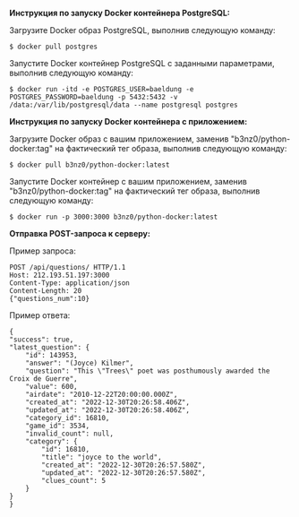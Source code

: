 **Инструкция по запуску Docker контейнера PostgreSQL:**

Загрузите Docker образ PostgreSQL, выполнив следующую команду:
    
    $ docker pull postgres
    



Запустите Docker контейнер PostgreSQL с заданными параметрами, выполнив следующую команду:


    $ docker run -itd -e POSTGRES_USER=baeldung -e POSTGRES_PASSWORD=baeldung -p 5432:5432 -v /data:/var/lib/postgresql/data --name postgresql postgres



**Инструкция по запуску Docker контейнера с приложением:**

Загрузите Docker образ с вашим приложением, заменив "b3nz0/python-docker:tag" на фактический тег образа, выполнив следующую команду:

    
 
    $ docker pull b3nz0/python-docker:latest

Запустите Docker контейнер с вашим приложением, заменив "b3nz0/python-docker:tag" на фактический тег образа, выполнив следующую команду:


    $ docker run -p 3000:3000 b3nz0/python-docker:latest

**Отправка POST-запроса к серверу:**

Пример запроса:

    POST /api/questions/ HTTP/1.1
    Host: 212.193.51.197:3000
    Content-Type: application/json
    Content-Length: 20
    {"questions_num":10}

Пример ответа:

    {
    "success": true,
    "latest_question": {
        "id": 143953,
        "answer": "(Joyce) Kilmer",
        "question": "This \"Trees\" poet was posthumously awarded the Croix de Guerre",
        "value": 600,
        "airdate": "2010-12-22T20:00:00.000Z",
        "created_at": "2022-12-30T20:26:58.406Z",
        "updated_at": "2022-12-30T20:26:58.406Z",
        "category_id": 16810,
        "game_id": 3534,
        "invalid_count": null,
        "category": {
            "id": 16810,
            "title": "joyce to the world",
            "created_at": "2022-12-30T20:26:57.580Z",
            "updated_at": "2022-12-30T20:26:57.580Z",
            "clues_count": 5
        }
    }
    }